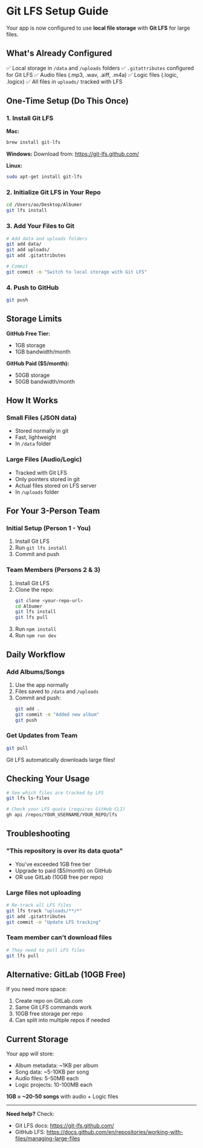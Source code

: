 # Git LFS Setup Guide

Your app is now configured to use **local file storage** with **Git LFS** for large files.

## What's Already Configured

✅ Local storage in `/data` and `/uploads` folders
✅ `.gitattributes` configured for Git LFS
✅ Audio files (.mp3, .wav, .aiff, .m4a)
✅ Logic files (.logic, .logicx)
✅ All files in `uploads/` tracked with LFS

## One-Time Setup (Do This Once)

### 1. Install Git LFS

**Mac:**
```bash
brew install git-lfs
```

**Windows:**
Download from: https://git-lfs.github.com/

**Linux:**
```bash
sudo apt-get install git-lfs
```

### 2. Initialize Git LFS in Your Repo

```bash
cd /Users/ao/Desktop/Albumer
git lfs install
```

### 3. Add Your Files to Git

```bash
# Add data and uploads folders
git add data/
git add uploads/
git add .gitattributes

# Commit
git commit -m "Switch to local storage with Git LFS"
```

### 4. Push to GitHub

```bash
git push
```

## Storage Limits

**GitHub Free Tier:**
- 1GB storage
- 1GB bandwidth/month

**GitHub Paid ($5/month):**
- 50GB storage
- 50GB bandwidth/month

## How It Works

### Small Files (JSON data)
- Stored normally in git
- Fast, lightweight
- In `/data` folder

### Large Files (Audio/Logic)
- Tracked with Git LFS
- Only pointers stored in git
- Actual files stored on LFS server
- In `/uploads` folder

## For Your 3-Person Team

### Initial Setup (Person 1 - You)
1. Install Git LFS
2. Run `git lfs install`
3. Commit and push

### Team Members (Persons 2 & 3)
1. Install Git LFS
2. Clone the repo:
   ```bash
   git clone <your-repo-url>
   cd Albumer
   git lfs install
   git lfs pull
   ```
3. Run `npm install`
4. Run `npm run dev`

## Daily Workflow

### Add Albums/Songs
1. Use the app normally
2. Files saved to `/data` and `/uploads`
3. Commit and push:
   ```bash
   git add .
   git commit -m "Added new album"
   git push
   ```

### Get Updates from Team
```bash
git pull
```

Git LFS automatically downloads large files!

## Checking Your Usage

```bash
# See which files are tracked by LFS
git lfs ls-files

# Check your LFS quota (requires GitHub CLI)
gh api /repos/YOUR_USERNAME/YOUR_REPO/lfs
```

## Troubleshooting

### "This repository is over its data quota"
- You've exceeded 1GB free tier
- Upgrade to paid ($5/month) on GitHub
- OR use GitLab (10GB free per repo)

### Large files not uploading
```bash
# Re-track all LFS files
git lfs track "uploads/**/*"
git add .gitattributes
git commit -m "Update LFS tracking"
```

### Team member can't download files
```bash
# They need to pull LFS files
git lfs pull
```

## Alternative: GitLab (10GB Free)

If you need more space:

1. Create repo on GitLab.com
2. Same Git LFS commands work
3. 10GB free storage per repo
4. Can split into multiple repos if needed

## Current Storage

Your app will store:
- Album metadata: ~1KB per album
- Song data: ~5-10KB per song
- Audio files: 5-50MB each
- Logic projects: 10-100MB each

**1GB = ~20-50 songs** with audio + Logic files

---

**Need help?** Check:
- Git LFS docs: https://git-lfs.github.com/
- GitHub LFS: https://docs.github.com/en/repositories/working-with-files/managing-large-files
